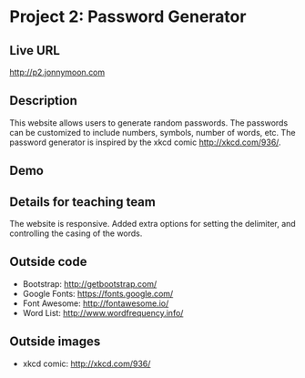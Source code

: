 # Project 2: Password Generator

## Live URL
<http://p2.jonnymoon.com>

## Description
This website allows users to generate random passwords. The passwords can be customized to include numbers, symbols, number of words, etc. The password generator is inspired by the xkcd comic <http://xkcd.com/936/>.

## Demo
<XXXXXXXXXXXXXXXXX>

## Details for teaching team
The website is responsive. Added extra options for setting the delimiter, and controlling the casing of the words.

## Outside code
* Bootstrap: http://getbootstrap.com/
* Google Fonts: https://fonts.google.com/
* Font Awesome: http://fontawesome.io/
* Word List: http://www.wordfrequency.info/

## Outside images
* xkcd comic: http://xkcd.com/936/ 

